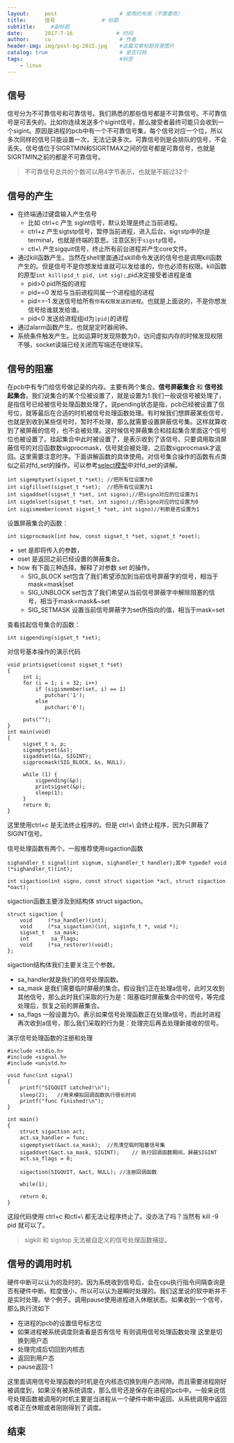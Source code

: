 ```yaml
---
layout:     post                    # 使用的布局（不需要改）
title:      信号               # 标题 
subtitle:     #副标题
date:       2017-7-16              # 时间
author:     co                      # 作者
header-img: img/post-bg-2015.jpg    #这篇文章标题背景图片
catalog: true                       # 是否归档
tags:                               #标签
    - linux
---
```

## 信号
信号分为不可靠信号和可靠信号。我们熟悉的那些信号都是不可靠信号。不可靠信号是可丢失的。比如你连续发送多个sigint信号，那么接受者最终可能只会收到一个sigint。原因是进程的pcb中有一个不可靠信号集，每个信号对应一个位，所以多次同样的信号只能设置一次，无法记录多次。可靠信号则是会排队的信号，不会丢失。信号值位于SIGRTMIN和SIGRTMAX之间的信号都是可靠信号，也就是SIGRTMIN之前的都是不可靠信号。
> 不可靠信号总共的个数可以用4字节表示，也就是不超过32个

## 信号的产生

- 在终端通过键盘输入产生信号 
  - 比如 ctrl+c 产生 sigint信号，默认处理是终止当前进程。
  - ctrl+z 产生sigtstp信号，暂停当前进程，进入后台。sig`t`stp中的t是terminal，也就是终端的意思。注意区别于`sigstp`信号。
  - ctl+\ 产生sigquit信号，终止所有前台进程并产生core文件。
- 通过kill函数产生。当然在shell里面通过skill命令发送的信号也是调用kill函数产生的。但是信号不是你想发给谁就可以发给谁的，你也必须有权限。kill函数的原型`int kill(pid_t pid, int sig);`,pid决定接受者进程是谁
  - pid>0 pid所指的进程
  - pid==0 发给与当前进程同属一个进程组的进程
  - pid==-1 发送信号给所有`你有权限发送的进程`。也就是上面说的，不是你想发信号给谁就发给谁。
  - pid<0 发送给进程组id为`|pid|`的进程
- 通过alarm函数产生。也就是定时器闹钟。
- 系统条件触发产生。比如运算时发现除数为0，访问虚拟内存的时候发现权限不够，socket读端已经关闭而写端还在继续写。

## 信号的阻塞
在pcb中有专门给信号做记录的内存。主要有两个集合。**信号屏蔽集合** 和 **信号挂起集合**。我们说集合的某个位被设置了，就是设置为1.我们一般说信号被处理了，是指信号已经被信号处理函数处理了。说pending状态是指，pcb已经被设置了信号位，就等最后在合适的时机被信号处理函数处理。有时候我们想屏蔽某些信号，也就是到收到某些信号时，暂时不处理，那么就需要设置屏蔽信号集。这样就算收到了被屏蔽的信号，也不会被处理。这时候信号屏蔽集合和挂起集合里面这个信号位也被设置了。挂起集合中此时被设置了，是表示收到了该信号。只要调用取消屏蔽信号的对应函数数sigprocmask，信号就会被处理，之后数sigprocmask才返回。这里需要注意时序。下面讲解函数的具体使用。对信号集合操作的函数有点类似之前对fd_set的操作。可以参考[select模型](https://whatplane.github.io/2017/07/17/network-select/)中对fd_set的讲解。

```
int sigemptyset(sigset_t *set); //把所有位设置为0
int sigfillset(sigset_t *set);  //把所有位设置为1
int sigaddset(sigset_t *set, int signo);//把signo对应的位设置为1
int sigdelset(sigset_t *set, int signo);//把signo对应的位设置为0
int sigismember(const sigset_t *set, int signo)//判断是否设置为1
```
设置屏蔽集合的函数：

```
int sigprocmask(int how, const sigset_t *set, sigset_t *oset); 
```
- set 是即将传入的参数，
- oset 是返回之前已经设置的屏蔽集合。
- how 有下面三种选择。解释了对参数 set 的操作。
  - SIG_BLOCK set包含了我们希望添加到当前信号屏蔽字的信号，相当于mask=mask|set
  - SIG_UNBLOCK set包含了我们希望从当前信号屏蔽字中解除阻塞的信号，相当于mask=mask&~set
  - SIG_SETMASK  设置当前信号屏蔽字为set所指向的值，相当于mask=set

查看挂起信号集合的函数：
```
int sigpending(sigset_t *set);	
```
对信号基本操作的演示代码

```
void printsigset(const sigset_t *set)
{
	 int i;
	 for (i = 1; i < 32; i++)
		 if (sigismember(set, i) == 1)
		 	putchar('1');
		 else
		 	putchar('0');

	 puts("");
}
int main(void)
{
	 sigset_t s, p;
	 sigemptyset(&s);
	 sigaddset(&s, SIGINT);
	 sigprocmask(SIG_BLOCK, &s, NULL);

	 while (1) {
		 sigpending(&p);
		 printsigset(&p);
		 sleep(1);
	 }
	 return 0;
}
```
这里使用ctrl+c 是无法终止程序的。但是 ctrl+\ 会终止程序，因为只屏蔽了SIGINT信号。

信号处理函数有两个。一般推荐使用sigaction函数

```
sighandler_t signal(int signum, sighandler_t handler);其中 typedef void (*sighandler_t)(int);

int sigaction(int signo, const struct sigaction *act, struct sigaction *oact);
```

sigaction函数主要涉及到结构体  struct sigaction。

```
struct sigaction {
    void     (*sa_handler)(int);
    void     (*sa_sigaction)(int, siginfo_t *, void *);
    sigset_t   sa_mask; 
    int       sa_flags; 
    void     (*sa_restorer)(void);
};
```
sigaction结构体我们主要关注三个参数。
- sa_handler就是我们的信号处理函数。
- sa_mask 是我们需要临时屏蔽的集合。假设我们正在处理a信号，此时又收到其他信号，那么此时我们采取的行为是：阻塞临时屏蔽集合中的信号，等完成处理后，恢复之前的屏蔽集合。
- sa_flags 一般设置为0。表示如果信号处理函数正在处理a信号，而此时进程再次收到a信号，那么我们采取的行为是：处理完后再去处理新接收的信号。

演示信号处理函数的注册和处理

```
#include <stdio.h>
#include <signal.h>
#include <unistd.h>

void func(int signal)
{
    printf("SIGQUIT catched!\n");
    sleep(2);   //用来模拟回调函数执行很长时间
    printf("func finished!\n");
}

int main()
{
    struct sigaction act;
    act.sa_handler = func;
    sigemptyset(&act.sa_mask);  //先清空临时阻塞信号集
    sigaddset(&act.sa_mask, SIGINT);    // 执行回调函数期间，屏蔽SIGINT
    act.sa_flags = 0;

    sigaction(SIGQUIT, &act, NULL); //注册回调函数

    while(1);

    return 0;
}
```
这段代码使用 ctrl+c 和ctl+\ 都无法让程序终止了。没办法了吗？当然有 kill -9 pid 就可以了。
> sigkill 和 sigstop 无法被自定义的信号处理函数捕捉。

## 信号的调用时机
硬件中断可以认为的及时的。因为系统收到信号后，会在cpu执行指令间隔查询是否有硬件中断。粒度很小，所以可以认为是瞬时处理的。我们这里说的软中断并不是实时处理。举个例子。调用pause使用进程进入休眠状态。如果收到一个信号，那么执行流如下
- 在进程的pcb的设置信号标志位 
- 如果进程被系统调度则查看是否有信号 有则调用信号处理函数处理 这里是切换到用户态
- 处理完成后切回到内核态 
- 返回到用户态
- pause返回-1

这里面调用信号处理函数的时机是在内核态切换到用户态间隙。而且需要进程刚好被调度到，如果没有被系统调度，那么信号还是保存在进程的pcb中。一般来说信号处理函数被调用的时机主要是当进程从一个硬件中断中返回、从系统调用中返回或者正在休眠或者刚刚得到了调度。

## 结束